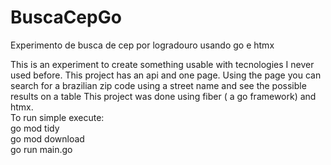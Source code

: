 # BuscaCepGo
Experimento de busca de cep por logradouro usando go e htmx

This is an experiment to create something usable with tecnologies I never used before.
This project has an api and one page.
Using the page you can search for a brazilian zip code using a street name and see the possible results on a table 
This project was done using fiber ( a go framework) and htmx.<br/>
To run simple execute:
<br/>
go mod tidy<br/>
go mod download<br/>
go run main.go<br/>
